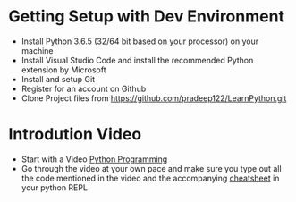 # Getting Setup with Dev Environment

- Install Python 3.6.5 (32/64 bit based on your processor) on your machine
- Install Visual Studio Code and install the recommended Python extension by Microsoft
- Install and setup Git
- Register for an account on Github
- Clone Project files from https://github.com/pradeep122/LearnPython.git

# Introdution Video

- Start with a Video [Python Programming](https://www.youtube.com/watch?v=N4mEzFDjqtA) 
- Go through the video at your own pace and make sure you type out all the code mentioned in the video and the accompanying [cheatsheet](http://www.newthinktank.com/2014/11/python-programming/) in your python REPL